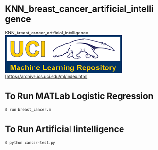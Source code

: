 # KNN_breast_cancer_artificial_intelligence
 KNN_breast_cancer_artificial_intelligence
 ![](logo-UCI.gif)[https://archive.ics.uci.edu/ml/index.html]
 
# To Run MATLab Logistic Regression

 ```sh
$ run breast_cancer.m
```
# To Run Artificial Iintelligence
 ```sh
$ python cancer-test.py
```
